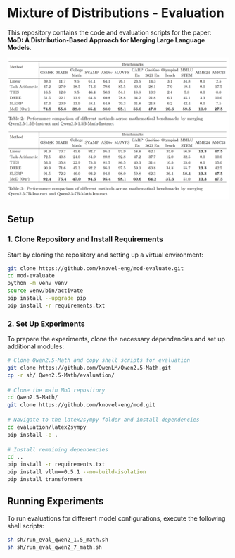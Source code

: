 # Mixture of Distributions - Evaluation

This repository contains the code and evaluation scripts for the paper: **MoD: A Distribution-Based Approach for Merging Large Language Models**.

![Comparision](assets/comparision.png)

## Setup 

### 1. Clone Repository and Install Requirements

Start by cloning the repository and setting up a virtual environment:

```bash
git clone https://github.com/knovel-eng/mod-evaluate.git
cd mod-evaluate
python -m venv venv
source venv/bin/activate
pip install --upgrade pip
pip install -r requirements.txt
```

### 2. Set Up Experiments

To prepare the experiments, clone the necessary dependencies and set up additional modules:

```bash
# Clone Qwen2.5-Math and copy shell scripts for evaluation
git clone https://github.com/QwenLM/Qwen2.5-Math.git
cp -r sh/ Qwen2.5-Math/evaluation/

# Clone the main MoD repository
cd Qwen2.5-Math/
git clone https://github.com/knovel-eng/mod.git

# Navigate to the latex2sympy folder and install dependencies
cd evaluation/latex2sympy
pip install -e .

# Install remaining dependencies
cd ..
pip install -r requirements.txt 
pip install vllm==0.5.1 --no-build-isolation
pip install transformers
```

## Running Experiments

To run evaluations for different model configurations, execute the following shell scripts:

```bash
sh sh/run_eval_qwen2_1.5_math.sh
sh sh/run_eval_qwen2_7_math.sh
```